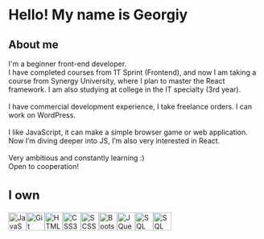 Hello! My name is Georgiy
===============================================================================================================================

About me
-------

I'm a beginner front-end developer. <br> I have completed courses from 1T Sprint (Frontend), and now I am taking a course from Synergy University, where I plan to master the React framework. I am also studying at college in the IT specialty (3rd year). <br><br> I have commercial development experience, I take freelance orders. I can work on WordPress. <br><br> I like JavaScript, it can make a simple browser game or web application. Now I’m diving deeper into JS, I’m also very interested in React. <br><br> Very ambitious and constantly learning :) <br> Open to cooperation!

<h2 style="font-size: 24px">I own</h2>


<p align="left">
<a href="https://developer.mozilla.org/en-US/docs/Web/JavaScript" target="_blank" rel="noreferrer"><img src="https://raw.githubusercontent.com/danielcranney/readme-generator/main/public/icons/skills/javascript-colored.svg" width="36" height="36" alt="JavaScript" /></a><a href="https://git-scm.com/" target="_blank" rel="noreferrer"><img src="https://raw.githubusercontent.com/danielcranney/readme-generator/main/public/icons/skills/git-colored.svg" width="36" height="36" alt="Git" /></a><a href="https://developer.mozilla.org/en-US/docs/Glossary/HTML5" target="_blank" rel="noreferrer"><img src="https://raw.githubusercontent.com/danielcranney/readme-generator/main/public/icons/skills/html5-colored.svg" width="36" height="36" alt="HTML5" /></a><a href="https://www.w3.org/TR/CSS/#css" target="_blank" rel="noreferrer"><img src="https://raw.githubusercontent.com/danielcranney/readme-generator/main/public/icons/skills/css3-colored.svg" width="36" height="36" alt="CSS3" /></a><a href="https://sass-scss.ru/"><img src="https://cdn.freebiesupply.com/logos/large/2x/sass-1-logo-png-transparent.png" alt="SCSS" width="36" height="36"></a><a href="https://getbootstrap.com/" target="_blank" rel="noreferrer"><img src="https://raw.githubusercontent.com/danielcranney/readme-generator/main/public/icons/skills/bootstrap-colored.svg" width="36" height="36" alt="Bootstrap" /></a><a href="https://jquery.com/" target="_blank" rel="noreferrer"><img src="https://raw.githubusercontent.com/danielcranney/readme-generator/main/public/icons/skills/jquery-colored.svg" width="36" height="36" alt="JQuery" /></a><a href="https://ru.wikipedia.org/wiki/SQL" target="_blank" rel="noreferrer"><img src="https://www.freeiconspng.com/thumbs/sql-server-icon-png/sql-server-icon-png-29.png" width="36" height="36" alt="SQL"/></a><a href="https://react.dev/" target="_blank" rel="noreferrer"><img src="https://pluspng.com/img-png/react-logo-png-img-react-logo-png-react-js-logo-png-transparent-png-1142x1027.png" width="36" height="36" alt="SQL"/></a>
